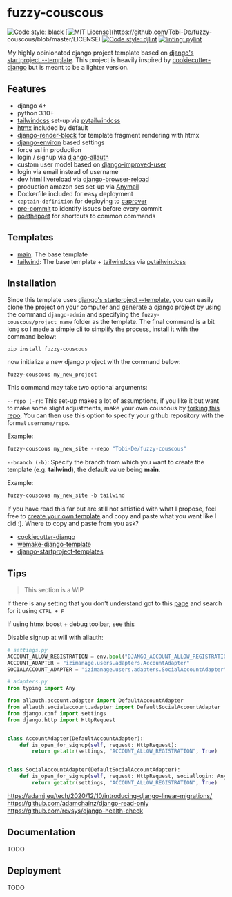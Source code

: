 # fuzzy-couscous

[![Code style: black](https://img.shields.io/badge/code%20style-black-000000.svg)](https://github.com/psf/black)
[![MIT License](https://img.shields.io/apm/l/atomic-design-ui.svg?)](https://github.com/Tobi-De/fuzzy-couscous/blob/master/LICENSE)
[![Code style: djlint](https://img.shields.io/badge/html%20style-djlint-blue.svg)](https://www.djlint.com)
[![linting: pylint](https://img.shields.io/badge/linting-pylint-yellowgreen)](https://github.com/PyCQA/pylint)

My highly opinionated django project template based on [django's startproject --template](https://docs.djangoproject.com/en/stable/ref/django-admin/#startproject). This project is heavily inspired by [cookiecutter-django](https://github.com/cookiecutter/cookiecutter-django) but is meant to be a lighter version.

## Features

- django 4+
- python 3.10+
- [tailwindcss](https://github.com/timonweb/pytailwindcss) set-up via [pytailwindcss](https://github.com/timonweb/pytailwindcss)
- [htmx](https://htmx.org/) included by default
- [django-render-block](https://github.com/clokep/django-render-block) for template fragment rendering with htmx
- [django-environ](https://github.com/joke2k/django-environ) based settings
- force ssl in production
- login / signup via [django-allauth](https://github.com/pennersr/django-allauth)
- custom user model based on [django-improved-user](https://github.com/jambonsw/django-improved-user)
- login via email instead of username
- dev html livereload via [django-browser-reload](https://github.com/adamchainz/django-browser-reload)
- production amazon ses set-up via [Anymail](https://github.com/anymail/django-anymail)
- Dockerfile included for easy deployment
- `captain-definition` for deploying to [caprover](https://caprover.com/)
- [pre-commit](https://github.com/pre-commit/pre-commit) to identify issues before every commit
- [poethepoet](https://github.com/nat-n/poethepoet) for shortcuts to common commands

## Templates

- [main](https://github.com/Tobi-De/fuzzy-couscous): The base template
- [tailwind](https://github.com/Tobi-De/fuzzy-couscous/tree/tailwind): The base template + [tailwindcss](https://github.com/timonweb/pytailwindcss)  via [pytailwindcss](https://github.com/timonweb/pytailwindcss)

## Installation

Since this template uses [django's startproject --template](https://docs.djangoproject.com/en/stable/ref/django-admin/#startproject), you can
easily clone the project on your computer and generate a django project by using the command `django-admin` and specifying the `fuzzy-couscous/project_name` folder as the template.
The final command is a bit long so I made a simple [cli](https://en.wikipedia.org/wiki/Command-line_interface) to simplify the process, install it with the command below:

```shell
pip install fuzzy-couscous
```

now initialize a new django project with the command below:

```shell
fuzzy-couscous my_new_project
```

This command may take two optional arguments:

`--repo (-r)`: This set-up makes a lot of assumptions, if you like it but want to make some slight adjustments, make your own couscous by [forking this repo](https://github.com/Tobi-De/fuzzy-couscous/fork). 
You can then use this option to specify your github repository with the format `username/repo`.

Example:

```python
fuzzy-couscous my_new_site --repo "Tobi-De/fuzzy-couscous"
```

`--branch (-b)`: Specify the branch from which you want to create the template (e.g. **tailwind**), the default value being **main**.

Example:

```python
fuzzy-couscous my_new_site -b tailwind
```

If you have read this far but are still not satisfied with what I propose, feel free to [create your own template](https://www.valentinog.com/blog/django-project/) 
and copy and paste what you want like I did :).
Where to copy and paste from you ask?

- [cookiecutter-django](https://github.com/cookiecutter/cookiecutter-django)
- [wemake-django-template](https://github.com/wemake-services/wemake-django-template)
- [django-startproject-templates](https://github.com/adamchainz/django-startproject-templates)


## Tips

> This section is a WIP

If there is any setting that you don't understand got to this [page](https://docs.djangoproject.com/en/dev/ref/settings/) and
search for it using `CTRL + F`

If using htmx boost + debug toolbar, see [this](https://django-debug-toolbar.readthedocs.io/en/latest/installation.html#htmx)

Disable signup at will with allauth:

```python
# settings.py
ACCOUNT_ALLOW_REGISTRATION = env.bool("DJANGO_ACCOUNT_ALLOW_REGISTRATION", True)
ACCOUNT_ADAPTER = "izimanage.users.adapters.AccountAdapter"
SOCIALACCOUNT_ADAPTER = "izimanage.users.adapters.SocialAccountAdapter"

# adapters.py
from typing import Any

from allauth.account.adapter import DefaultAccountAdapter
from allauth.socialaccount.adapter import DefaultSocialAccountAdapter
from django.conf import settings
from django.http import HttpRequest


class AccountAdapter(DefaultAccountAdapter):
    def is_open_for_signup(self, request: HttpRequest):
        return getattr(settings, "ACCOUNT_ALLOW_REGISTRATION", True)


class SocialAccountAdapter(DefaultSocialAccountAdapter):
    def is_open_for_signup(self, request: HttpRequest, sociallogin: Any):
        return getattr(settings, "ACCOUNT_ALLOW_REGISTRATION", True)
```


https://adamj.eu/tech/2020/12/10/introducing-django-linear-migrations/
https://github.com/adamchainz/django-read-only
https://github.com/revsys/django-health-check

## Documentation

TODO

## Deployment

TODO
